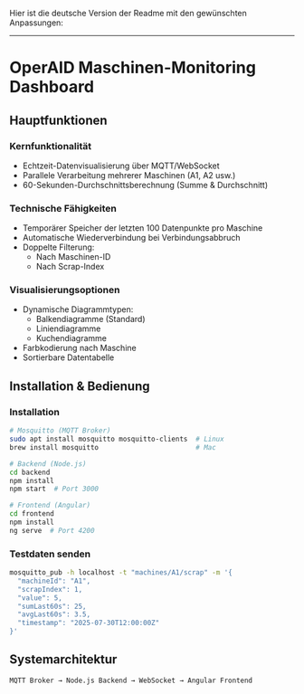 Hier ist die deutsche Version der Readme mit den gewünschten Anpassungen:

---

# OperAID Maschinen-Monitoring Dashboard

## Hauptfunktionen

### Kernfunktionalität
- Echtzeit-Datenvisualisierung über MQTT/WebSocket
- Parallele Verarbeitung mehrerer Maschinen (A1, A2 usw.)
- 60-Sekunden-Durchschnittsberechnung (Summe & Durchschnitt)

### Technische Fähigkeiten
- Temporärer Speicher der letzten 100 Datenpunkte pro Maschine
- Automatische Wiederverbindung bei Verbindungsabbruch
- Doppelte Filterung:
  * Nach Maschinen-ID
  * Nach Scrap-Index

### Visualisierungsoptionen
- Dynamische Diagrammtypen:
  * Balkendiagramme (Standard)
  * Liniendiagramme
  * Kuchendiagramme
- Farbkodierung nach Maschine
- Sortierbare Datentabelle

## Installation & Bedienung

### Installation
```bash
# Mosquitto (MQTT Broker)
sudo apt install mosquitto mosquitto-clients  # Linux
brew install mosquitto                        # Mac

# Backend (Node.js)
cd backend
npm install
npm start  # Port 3000

# Frontend (Angular)
cd frontend
npm install
ng serve  # Port 4200
```

### Testdaten senden
```bash
mosquitto_pub -h localhost -t "machines/A1/scrap" -m '{
  "machineId": "A1",
  "scrapIndex": 1, 
  "value": 5,
  "sumLast60s": 25,
  "avgLast60s": 3.5,
  "timestamp": "2025-07-30T12:00:00Z"
}'
```

## Systemarchitektur
```
MQTT Broker → Node.js Backend → WebSocket → Angular Frontend
```
